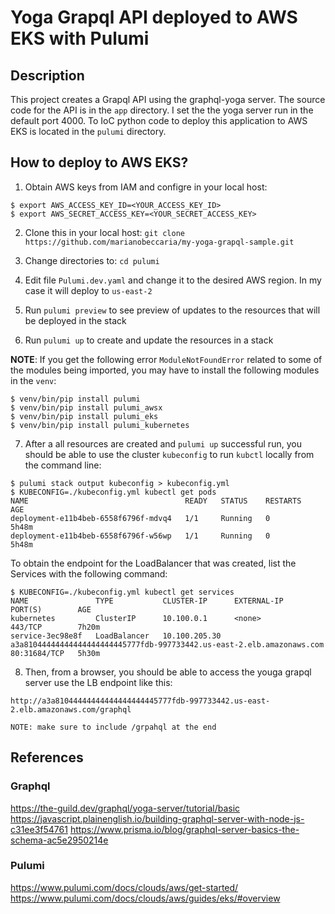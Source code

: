 # Yoga Grapql API deployed to AWS EKS with Pulumi

## Description
This project creates a Grapql API using the graphql-yoga server. The source code for the API is in the `app` directory. I set the the yoga server run in the default port 4000.
To IoC python code to deploy this application to AWS EKS is located in the `pulumi` directory.

## How to deploy to AWS EKS?

1. Obtain AWS keys from IAM and configre in your local host: 
```
$ export AWS_ACCESS_KEY_ID=<YOUR_ACCESS_KEY_ID>
$ export AWS_SECRET_ACCESS_KEY=<YOUR_SECRET_ACCESS_KEY>
```

2. Clone this in your local host: `git clone https://github.com/marianobeccaria/my-yoga-grapql-sample.git`

3. Change directories to: `cd pulumi`

4. Edit file `Pulumi.dev.yaml` and change it to the desired AWS region. In my case it will deploy to `us-east-2`

5. Run `pulumi preview` to see preview of updates to the resources that will be deployed in the stack

6. Run `pulumi up` to create and update the resources in a stack

**NOTE**: If you get the following error `ModuleNotFoundError` related to some of the modules being imported, you may have to install the following modules in the `venv`:
```
$ venv/bin/pip install pulumi
$ venv/bin/pip install pulumi_awsx
$ venv/bin/pip install pulumi_eks
$ venv/bin/pip install pulumi_kubernetes
```
7. After a all resources are created and `pulumi up` successful run,  you should be able to use the cluster `kubeconfig` to run `kubctl` locally from the command line:
```
$ pulumi stack output kubeconfig > kubeconfig.yml
$ KUBECONFIG=./kubeconfig.yml kubectl get pods
NAME                                   READY   STATUS    RESTARTS   AGE
deployment-e11b4beb-6558f6796f-mdvq4   1/1     Running   0          5h48m
deployment-e11b4beb-6558f6796f-w56wp   1/1     Running   0          5h48m
```
To obtain the endpoint for the LoadBalancer that was created, list the Services with the following command:
```
$ KUBECONFIG=./kubeconfig.yml kubectl get services
NAME               TYPE           CLUSTER-IP      EXTERNAL-IP                                                              PORT(S)        AGE
kubernetes         ClusterIP      10.100.0.1      <none>                                                                   443/TCP        7h20m
service-3ec98e8f   LoadBalancer   10.100.205.30   a3a81044444444444444444445777fdb-997733442.us-east-2.elb.amazonaws.com   80:31684/TCP   5h30m
```

8. Then, from a browser, you should be able to access the youga grapql server use the LB endpoint like this:
```
http://a3a81044444444444444444445777fdb-997733442.us-east-2.elb.amazonaws.com/graphql

NOTE: make sure to include /grpahql at the end
```

## References
### Graphql
https://the-guild.dev/graphql/yoga-server/tutorial/basic
https://javascript.plainenglish.io/building-graphql-server-with-node-js-c31ee3f54761
https://www.prisma.io/blog/graphql-server-basics-the-schema-ac5e2950214e

### Pulumi
https://www.pulumi.com/docs/clouds/aws/get-started/
https://www.pulumi.com/docs/clouds/aws/guides/eks/#overview

